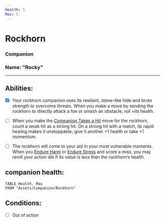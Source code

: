 ```yaml
---
Health: 5
Max: 5
---
```

# Rockhorn
### Companion
### Name: "Rocky"
<hr>

## Abilities:
- [x] Your rockhorn companion uses its resilient, stone-like hide and brute strength to overcome threats. When you make a move by sending the rockhorn to directly attack a foe or smash an obstacle, roll +its health.

- [ ] When you make the [Companion Takes a Hit](Moves/suffer/companion_takes_a_hit) move for the rockhorn, count a weak hit as a strong hit. On a strong hit with a match, its rapid healing makes it unstoppable; give it another +1 health or take +1 momentum.

- [ ] The rockhorn will come to your aid in your most vulnerable moments. When you [Endure Harm](Moves/suffer/endure_harm) or [Endure Stress](Moves/suffer/endure_stress) and score a miss, you may reroll your action die if its value is less than the rockhorn’s health.

## companion health:
```dataview
TABLE Health, Max
FROM "Assets/Companion/Rockhorn"
```
## Conditions:
- [ ] Out of action
